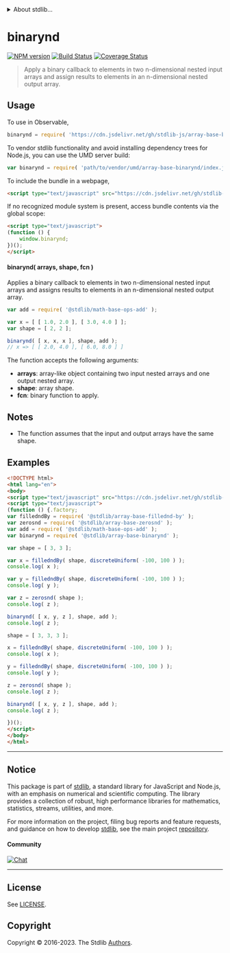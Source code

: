 <!--

@license Apache-2.0

Copyright (c) 2023 The Stdlib Authors.

Licensed under the Apache License, Version 2.0 (the "License");
you may not use this file except in compliance with the License.
You may obtain a copy of the License at

   http://www.apache.org/licenses/LICENSE-2.0

Unless required by applicable law or agreed to in writing, software
distributed under the License is distributed on an "AS IS" BASIS,
WITHOUT WARRANTIES OR CONDITIONS OF ANY KIND, either express or implied.
See the License for the specific language governing permissions and
limitations under the License.

-->


<details>
  <summary>
    About stdlib...
  </summary>
  <p>We believe in a future in which the web is a preferred environment for numerical computation. To help realize this future, we've built stdlib. stdlib is a standard library, with an emphasis on numerical and scientific computation, written in JavaScript (and C) for execution in browsers and in Node.js.</p>
  <p>The library is fully decomposable, being architected in such a way that you can swap out and mix and match APIs and functionality to cater to your exact preferences and use cases.</p>
  <p>When you use stdlib, you can be absolutely certain that you are using the most thorough, rigorous, well-written, studied, documented, tested, measured, and high-quality code out there.</p>
  <p>To join us in bringing numerical computing to the web, get started by checking us out on <a href="https://github.com/stdlib-js/stdlib">GitHub</a>, and please consider <a href="https://opencollective.com/stdlib">financially supporting stdlib</a>. We greatly appreciate your continued support!</p>
</details>

# binarynd

[![NPM version][npm-image]][npm-url] [![Build Status][test-image]][test-url] [![Coverage Status][coverage-image]][coverage-url] <!-- [![dependencies][dependencies-image]][dependencies-url] -->

> Apply a binary callback to elements in two n-dimensional nested input arrays and assign results to elements in an n-dimensional nested output array.

<section class="intro">

</section>

<!-- /.intro -->



<section class="usage">

## Usage

To use in Observable,

```javascript
binarynd = require( 'https://cdn.jsdelivr.net/gh/stdlib-js/array-base-binarynd@umd/browser.js' )
```

To vendor stdlib functionality and avoid installing dependency trees for Node.js, you can use the UMD server build:

```javascript
var binarynd = require( 'path/to/vendor/umd/array-base-binarynd/index.js' )
```

To include the bundle in a webpage,

```html
<script type="text/javascript" src="https://cdn.jsdelivr.net/gh/stdlib-js/array-base-binarynd@umd/browser.js"></script>
```

If no recognized module system is present, access bundle contents via the global scope:

```html
<script type="text/javascript">
(function () {
    window.binarynd;
})();
</script>
```

#### binarynd( arrays, shape, fcn )

Applies a binary callback to elements in two n-dimensional nested input arrays and assigns results to elements in an n-dimensional nested output array.

```javascript
var add = require( '@stdlib/math-base-ops-add' );

var x = [ [ 1.0, 2.0 ], [ 3.0, 4.0 ] ];
var shape = [ 2, 2 ];

binarynd( [ x, x, x ], shape, add );
// x => [ [ 2.0, 4.0 ], [ 6.0, 8.0 ] ]
```

The function accepts the following arguments:

-   **arrays**: array-like object containing two input nested arrays and one output nested array.
-   **shape**: array shape.
-   **fcn**: binary function to apply.

</section>

<!-- /.usage -->

<section class="notes">

## Notes

-   The function assumes that the input and output arrays have the same shape.

</section>

<!-- /.notes -->

<section class="examples">

## Examples

<!-- eslint no-undef: "error" -->

```html
<!DOCTYPE html>
<html lang="en">
<body>
<script type="text/javascript" src="https://cdn.jsdelivr.net/gh/stdlib-js/random-base-discrete-uniform@umd/browser.js"></script>
<script type="text/javascript">
(function () {.factory;
var filledndBy = require( '@stdlib/array-base-fillednd-by' );
var zerosnd = require( '@stdlib/array-base-zerosnd' );
var add = require( '@stdlib/math-base-ops-add' );
var binarynd = require( '@stdlib/array-base-binarynd' );

var shape = [ 3, 3 ];

var x = filledndBy( shape, discreteUniform( -100, 100 ) );
console.log( x );

var y = filledndBy( shape, discreteUniform( -100, 100 ) );
console.log( y );

var z = zerosnd( shape );
console.log( z );

binarynd( [ x, y, z ], shape, add );
console.log( z );

shape = [ 3, 3, 3 ];

x = filledndBy( shape, discreteUniform( -100, 100 ) );
console.log( x );

y = filledndBy( shape, discreteUniform( -100, 100 ) );
console.log( y );

z = zerosnd( shape );
console.log( z );

binarynd( [ x, y, z ], shape, add );
console.log( z );

})();
</script>
</body>
</html>
```

</section>

<!-- /.examples -->

<!-- Section for related `stdlib` packages. Do not manually edit this section, as it is automatically populated. -->

<section class="related">

</section>

<!-- /.related -->

<!-- Section for all links. Make sure to keep an empty line after the `section` element and another before the `/section` close. -->


<section class="main-repo" >

* * *

## Notice

This package is part of [stdlib][stdlib], a standard library for JavaScript and Node.js, with an emphasis on numerical and scientific computing. The library provides a collection of robust, high performance libraries for mathematics, statistics, streams, utilities, and more.

For more information on the project, filing bug reports and feature requests, and guidance on how to develop [stdlib][stdlib], see the main project [repository][stdlib].

#### Community

[![Chat][chat-image]][chat-url]

---

## License

See [LICENSE][stdlib-license].


## Copyright

Copyright &copy; 2016-2023. The Stdlib [Authors][stdlib-authors].

</section>

<!-- /.stdlib -->

<!-- Section for all links. Make sure to keep an empty line after the `section` element and another before the `/section` close. -->

<section class="links">

[npm-image]: http://img.shields.io/npm/v/@stdlib/array-base-binarynd.svg
[npm-url]: https://npmjs.org/package/@stdlib/array-base-binarynd

[test-image]: https://github.com/stdlib-js/array-base-binarynd/actions/workflows/test.yml/badge.svg?branch=v0.1.0
[test-url]: https://github.com/stdlib-js/array-base-binarynd/actions/workflows/test.yml?query=branch:v0.1.0

[coverage-image]: https://img.shields.io/codecov/c/github/stdlib-js/array-base-binarynd/main.svg
[coverage-url]: https://codecov.io/github/stdlib-js/array-base-binarynd?branch=main

<!--

[dependencies-image]: https://img.shields.io/david/stdlib-js/array-base-binarynd.svg
[dependencies-url]: https://david-dm.org/stdlib-js/array-base-binarynd/main

-->

[chat-image]: https://img.shields.io/gitter/room/stdlib-js/stdlib.svg
[chat-url]: https://app.gitter.im/#/room/#stdlib-js_stdlib:gitter.im

[stdlib]: https://github.com/stdlib-js/stdlib

[stdlib-authors]: https://github.com/stdlib-js/stdlib/graphs/contributors

[umd]: https://github.com/umdjs/umd
[es-module]: https://developer.mozilla.org/en-US/docs/Web/JavaScript/Guide/Modules

[deno-url]: https://github.com/stdlib-js/array-base-binarynd/tree/deno
[umd-url]: https://github.com/stdlib-js/array-base-binarynd/tree/umd
[esm-url]: https://github.com/stdlib-js/array-base-binarynd/tree/esm
[branches-url]: https://github.com/stdlib-js/array-base-binarynd/blob/main/branches.md

[stdlib-license]: https://raw.githubusercontent.com/stdlib-js/array-base-binarynd/main/LICENSE

</section>

<!-- /.links -->
